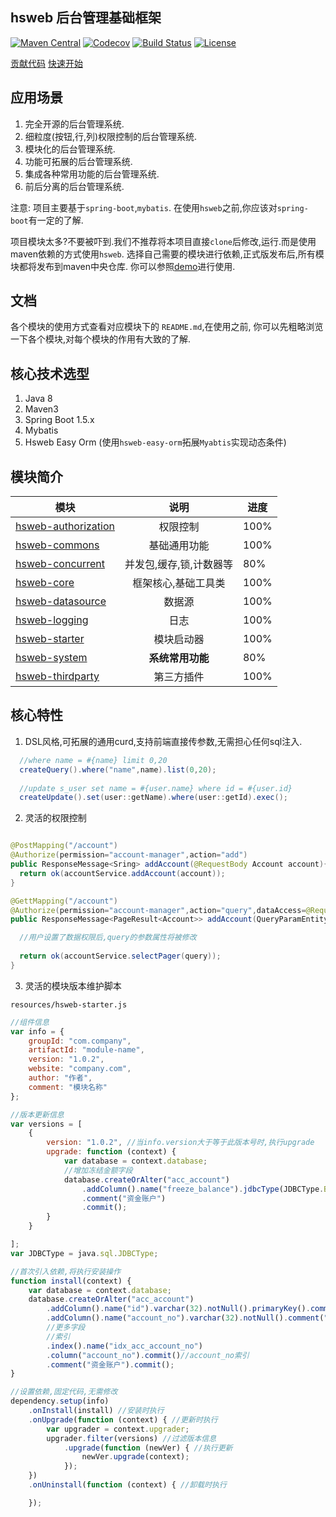 ## hsweb 后台管理基础框架
[![Maven Central](https://img.shields.io/maven-central/v/org.hswebframework.web/hsweb-framework.svg)](http://search.maven.org/#search%7Cga%7C1%7Corg.hswebframework)
[![Codecov](https://codecov.io/gh/hs-web/hsweb-framework/branch/master/graph/badge.svg)](https://codecov.io/gh/hs-web/hsweb-framework/branch/master)
[![Build Status](https://travis-ci.org/hs-web/hsweb-framework.svg?branch=master)](https://travis-ci.org/hs-web/hsweb-framework)
[![License](https://img.shields.io/badge/license-Apache%202-4EB1BA.svg?style=flat-square)](https://www.apache.org/licenses/LICENSE-2.0.html)

  [贡献代码](CONTRIBUTING.md)  [快速开始](quick-start)

## 应用场景
1. 完全开源的后台管理系统.
2. 细粒度(按钮,行,列)权限控制的后台管理系统.
3. 模块化的后台管理系统.
4. 功能可拓展的后台管理系统.
5. 集成各种常用功能的后台管理系统.
6. 前后分离的后台管理系统.

注意:
项目主要基于`spring-boot`,`mybatis`. 在使用`hsweb`之前,你应该对`spring-boot`有一定的了解.

项目模块太多?不要被吓到.我们不推荐将本项目直接`clone`后修改,运行.而是使用maven依赖的方式使用`hsweb`. 
选择自己需要的模块进行依赖,正式版发布后,所有模块都将发布到maven中央仓库.
你可以参照[demo](https://github.com/hs-web/hsweb3-demo)进行使用.

## 文档
各个模块的使用方式查看对应模块下的 `README.md`,在使用之前,
你可以先粗略浏览一下各个模块,对每个模块的作用有大致的了解.

## 核心技术选型

1. Java 8
2. Maven3
3. Spring Boot 1.5.x
4. Mybatis 
5. Hsweb Easy Orm (使用`hsweb-easy-orm`拓展`Myabtis`实现动态条件)

## 模块简介

| 模块       | 说明          |   进度 |
| ------------- |:-------------:| ----|
|[hsweb-authorization](hsweb-authorization)|权限控制| 100%|
|[hsweb-commons](hsweb-commons) |基础通用功能| 100%|
|[hsweb-concurrent](hsweb-concurrent)|并发包,缓存,锁,计数器等| 80%|
|[hsweb-core](hsweb-core)|框架核心,基础工具类| 100%|
|[hsweb-datasource](hsweb-datasource)|数据源| 100%|
|[hsweb-logging](hsweb-logging)| 日志|  100%|
|[hsweb-starter](hsweb-starter)|模块启动器| 100%|
|[hsweb-system](hsweb-system)|**系统常用功能**| 80%|
|[hsweb-thirdparty](hsweb-thirdparty)| 第三方插件 | 100% |

## 核心特性
1. DSL风格,可拓展的通用curd,支持前端直接传参数,无需担心任何sql注入.
```java
  //where name = #{name} limit 0,20
  createQuery().where("name",name).list(0,20);
  
  //update s_user set name = #{user.name} where id = #{user.id}
  createUpdate().set(user::getName).where(user::getId).exec();
```

2. 灵活的权限控制
```java

@PostMapping("/account")
@Authorize(permission="account-manager",action="add")
public ResponseMessage<Sring> addAccount(@RequestBody Account account){
  return ok(accountService.addAccount(account));
}

@GettMapping("/account")
@Authorize(permission="account-manager",action="query",dataAccess=@RequiresDataAccess)//开启数据权限控制
public ResponseMessage<PageResult<Account>> addAccount(QueryParamEntity query){

  //用户设置了数据权限后,query的参数属性将被修改
  
  return ok(accountService.selectPager(query));
}


```

3. 灵活的模块版本维护脚本

`resources/hsweb-starter.js`

```js
//组件信息
var info = {
    groupId: "com.company",
    artifactId: "module-name",
    version: "1.0.2",
    website: "company.com",
    author: "作者",
    comment: "模块名称"
};

//版本更新信息
var versions = [
    {
        version: "1.0.2", //当info.version大于等于此版本号时,执行upgrade
        upgrade: function (context) {
            var database = context.database;
            //增加冻结金额字段
            database.createOrAlter("acc_account")
                .addColumn().name("freeze_balance").jdbcType(JDBCType.BIGINT).comment("冻结金额").commit()
                .comment("资金账户")
                .commit();
        }
    }

];
var JDBCType = java.sql.JDBCType;

//首次引入依赖,将执行安装操作
function install(context) {
    var database = context.database;
    database.createOrAlter("acc_account")
        .addColumn().name("id").varchar(32).notNull().primaryKey().comment("ID").commit()
        .addColumn().name("account_no").varchar(32).notNull().comment("资金账户号").commit()
        //更多字段
        //索引
        .index().name("idx_acc_account_no")
        .column("account_no").commit()//account_no索引
        .comment("资金账户").commit();
}

//设置依赖,固定代码,无需修改
dependency.setup(info)
    .onInstall(install) //安装时执行
    .onUpgrade(function (context) { //更新时执行
        var upgrader = context.upgrader;
        upgrader.filter(versions) //过滤版本信息
            .upgrade(function (newVer) { //执行更新
                newVer.upgrade(context);
            });
    })
    .onUninstall(function (context) { //卸载时执行

    });
```
